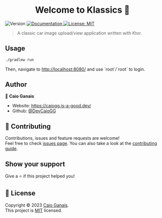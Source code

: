 <h1 align="center">Welcome to Klassics 👋</h1>
<p>
  <img alt="Version" src="https://img.shields.io/badge/version-1.0.0-blue.svg?cacheSeconds=2592000" />
  <a href="https://github.com/DevCaioGG/Klassics" target="_blank">
    <img alt="Documentation" src="https://img.shields.io/badge/documentation-yes-brightgreen.svg" />
  </a>
  <a href="https://github.com/DevCaioGG/Klassics/blob/main/LICENSE" target="_blank">
    <img alt="License: MIT" src="https://img.shields.io/badge/License-MIT-yellow.svg" />
  </a>
</p>

> A classic car image upload/view application written with Ktor.

## Usage

```sh
./gradlew run
```
Then, navigate to [http://localhost:8080/](http://localhost:8080/) and use ´root´/´root´ to login.

## Author

👤 **Caio Ganais**

* Website: https://caiogg.is-a-good.dev/
* Github: [@DevCaioGG](https://github.com/DevCaioGG)

## 🤝 Contributing

Contributions, issues and feature requests are welcome!<br />Feel free to check [issues page](https://github.com/DevCaioGG/Klassics/issues). You can also take a look at the [contributing guide](https://github.com/DevCaioGG/Klassics/pulls).

## Show your support

Give a ⭐️ if this project helped you!

## 📝 License

Copyright © 2023 [Caio Ganais](https://github.com/DevCaioGG).<br />
This project is [MIT](https://github.com/DevCaioGG/Klassics/blob/main/LICENSE) licensed.



